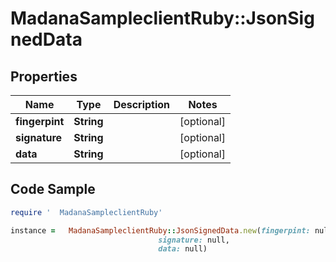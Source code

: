 #   MadanaSampleclientRuby::JsonSignedData

## Properties

Name | Type | Description | Notes
------------ | ------------- | ------------- | -------------
**fingerpint** | **String** |  | [optional] 
**signature** | **String** |  | [optional] 
**data** | **String** |  | [optional] 

## Code Sample

```ruby
require '  MadanaSampleclientRuby'

instance =   MadanaSampleclientRuby::JsonSignedData.new(fingerpint: null,
                                 signature: null,
                                 data: null)
```


